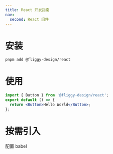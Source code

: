 ```yaml
---
title: React 开发指南
nav:
  second: React 组件
---
```


# 安装

```bash
pnpm add @fliggy-design/react
```

# 使用

```jsx | pure
import { Button } from '@fliggy-design/react';
export default () => {
  return <Button>Hello World</Button>;
};
```

# 按需引入

配置 babel